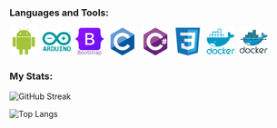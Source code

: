 ### Languages and Tools:

<div>
  <img src="https://github.com/devicons/devicon/blob/master/icons/android/android-plain.svg" title="Android" alt="Android" width="50"/>&nbsp;
  <img src="https://github.com/devicons/devicon/blob/master/icons/arduino/arduino-original-wordmark.svg" title="Arduino" alt="Arduino" width="50"/>&nbsp;
  <img src="https://github.com/devicons/devicon/blob/master/icons/bootstrap/bootstrap-original-wordmark.svg" title="Bootstrap" alt="Bootstrap" width="50"/>&nbsp;
  <img src="https://github.com/devicons/devicon/blob/master/icons/c/c-original.svg" title="C" alt="C" width="50"/>&nbsp;
  <img src="https://github.com/devicons/devicon/blob/master/icons/csharp/csharp-original.svg" title="C#" alt="C#" width="50"/>&nbsp;
  <img src="https://github.com/devicons/devicon/blob/master/icons/css3/css3-original.svg" title="CSS" alt="CSS" width="50"/>&nbsp;
  <img src="https://github.com/devicons/devicon/blob/master/icons/docker/docker-plain-wordmark.svg" title="Docker" alt="Docker" width="50"/>&nbsp;
  <img src="https://github.com/devicons/devicon/blob/master/icons/docker/docker-original-wordmark.svg" title="Docker" alt="Docker" width="50"/>&nbsp;
</div>

### My Stats:

<!--[![GitHub Streak](https://github-readme-streak-stats.herokuapp.com/?user=Fracarlucci)](https://git.io/streak-stats)-->
![GitHub Streak](https://streak-stats.demolab.com/?user=Fracarlucci&theme=dark)
<!--![Top Langs](https://github-readme-stats.vercel.app/api/top-langs/?username=Fracarlucci&layout=compact)
![Anurag's GitHub stats](https://github-readme-stats.vercel.app/api?username=Fracarlucci)-->
![Top Langs](https://github-readme-stats.vercel.app/api/top-langs/?username=Fracarlucci&layout=donut&theme=dark)
